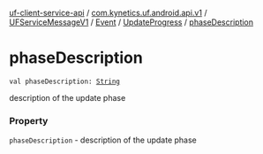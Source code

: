 [uf-client-service-api](../../../../index.md) / [com.kynetics.uf.android.api.v1](../../../index.md) / [UFServiceMessageV1](../../index.md) / [Event](../index.md) / [UpdateProgress](index.md) / [phaseDescription](./phase-description.md)

# phaseDescription

`val phaseDescription: `[`String`](https://kotlinlang.org/api/latest/jvm/stdlib/kotlin/-string/index.html)

description of the update phase

### Property

`phaseDescription` - description of the update phase